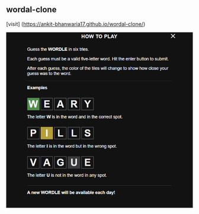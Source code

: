 ## wordal-clone
[visit] (https://ankit-bhanwaria17.github.io/wordal-clone/)

![game](wordal.png "Game Rules")
